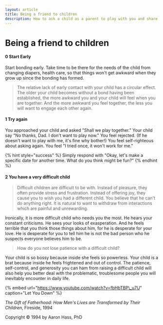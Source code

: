 ```yaml
---
layout: article
title: Being a friend to children
description: How to ask a child as a parent to play with you and share their concerns
---
```


# Being a friend to children

#### 0 Start Early

Start bonding early. Take time to be there for the needs of the child from changing diapers, health care, so that things won't get awkward when they grow up since the bonding has formed.

> The relative lack of early contact with your child has a circular effect. The older your child becomes without a bond having been established, the more awkward you and your child will feel when you are together. And the more awkward you feel together, the less you will want to engage each other again.

#### 1 Try again

You approached your child and asked "Shall we play together."  Your child say "No thanks, Dad. I don't want to play now." You feel rejected. \(If he doesn't want to play with me, it's fine why bother!\) You feel self-righteous about asking again.  You feel "I tried once, it won't work for me."

{% hint style="success" %}
Simply respond with "Okay,  let's make a specific date for another time. What do you think might be fun?"
{% endhint %}

#### 2 You have a very difficult child

> Difficult children are difficult to be with. Instead of pleasure, they often provide stress and frustration. Instead of offering joy, they cause you to wish you had a different child. You believe that he can't do anything right. It is natural to want to withdraw from interactions which are painful and unrewarding.

Ironically, it is more difficult child who needs you the most. He hears your constant criticisms. He sees your looks of exasperation. And he feels terrible that you think those things about him, for he is desperate for your love. He is desperate for you to tell him he is not the bad person who he suspects everyone believes him to be.

> How do you not lose patience with a difficult child?

Your child is so bossy because inside she feels so powerless. Your child is a brat because inside he feels frightened and out of control. The patience, self-control, and generosity you can ham from raising a difficult child will also help you better deal with the problematic, troublesome people you will inevitably encounter in daily life.

{% embed url="https://www.youtube.com/watch?v=fbHbTBP\_u7U" caption="Let You Down" %}

_The Gift of Fatherhood: How Men's Lives are Transformed by Their Children_, Fireside, 1994

Copyright © 1994 by Aaron Hass, PhD


